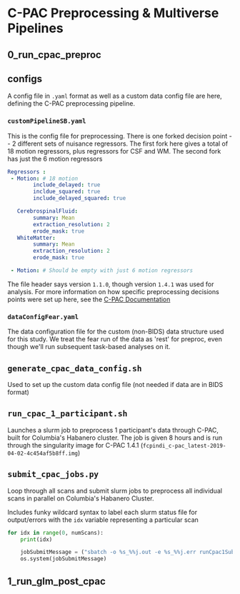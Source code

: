 # C-PAC Preprocessing & Multiverse Pipelines

## 0_run_cpac_preproc

## configs

A config file in `.yaml` format as well as a custom data config file are here, defining the C-PAC preprocessing pipeline. 


### `customPipelineSB.yaml`
This is the config file for preprocessing. There is one forked decision point -- 2 different sets of nuisance regressors. The first fork here gives a total of 18 motion regressors, plus regressors for CSF and WM. The second fork has just the 6 motion regressors

```yaml
Regressors :
 - Motion: # 18 motion
        include_delayed: true
        incldue_squared: true
        include_delayed_squared: true

   CerebrospinalFluid:
        summary: Mean
        extraction_resolution: 2
        erode_mask: true
   WhiteMatter:
        summary: Mean
        extraction_resolution: 2
        erode_mask: true

 - Motion: # Should be empty with just 6 motion regressors
```
The file header says version `1.1.0`, though version `1.4.1` was used for analysis. For more information on how specific preprocessing decisions points were set up here, see the [C-PAC Documentation](https://fcp-indi.github.io/docs/latest/user/index) 


### `dataConfigFear.yaml`

The data configuration file for the custom (non-BIDS) data structure used for this study. We treat the fear run of the data as 'rest' for preproc, even though we'll run subsequent task-based analyses on it. 

## `generate_cpac_data_config.sh`

Used to set up the custom data config file (not needed if data are in BIDS format)

## `run_cpac_1_participant.sh`

Launches a slurm job to preprocess 1 participant's data through C-PAC, built for Columbia's Habanero cluster. The job is given 8 hours and is run through the singularity image for C-PAC 1.4.1 (`fcpindi_c-pac_latest-2019-04-02-4c454af5b8ff.img`) 

## `submit_cpac_jobs.py`

Loop through all scans and submit slurm jobs to preprocess all individual scans in parallel on Columbia's Habanero Cluster. 

Includes funky wildcard syntax to label each slurm status file for output/errors with the `idx` variable representing a particular scan

```python
for idx in range(0, numScans):
	print(idx)

	jobSubmitMessage = ("sbatch -o %s_%%j.out -e %s_%%j.err runCpac1Subject.sh %s"%(idx, idx, idx))
	os.system(jobSubmitMessage)

```

## 1_run_glm_post_cpac